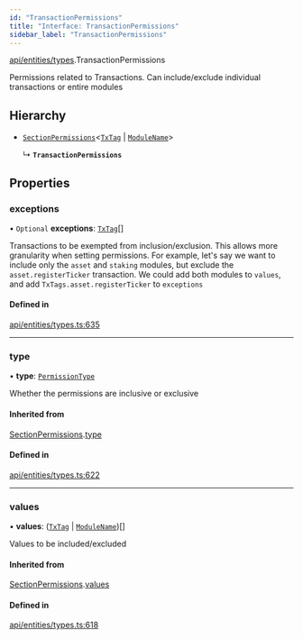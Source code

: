 ```yaml
---
id: "TransactionPermissions"
title: "Interface: TransactionPermissions"
sidebar_label: "TransactionPermissions"
---
```


[api/entities/types](../../../../../modules/API/Entities/Types/Types.md).TransactionPermissions

Permissions related to Transactions. Can include/exclude individual transactions or entire modules

## Hierarchy

- [`SectionPermissions`](../SectionPermissions/SectionPermissions.md)\<[`TxTag`](../../../../../modules/Generated/Types/Types.md#txtag) \| [`ModuleName`](../../../../../enums/Generated/Types/ModuleName/ModuleName.md)\>

  ↳ **`TransactionPermissions`**

## Properties

### exceptions

• `Optional` **exceptions**: [`TxTag`](../../../../../modules/Generated/Types/Types.md#txtag)[]

Transactions to be exempted from inclusion/exclusion. This allows more granularity when
  setting permissions. For example, let's say we want to include only the `asset` and `staking` modules,
  but exclude the `asset.registerTicker` transaction. We could add both modules to `values`, and add
  `TxTags.asset.registerTicker` to `exceptions`

#### Defined in

[api/entities/types.ts:635](https://github.com/PolymeshAssociation/polymesh-sdk/blob/995f17653/src/api/entities/types.ts#L635)

___

### type

• **type**: [`PermissionType`](../../../../../enums/API/Entities/Types/PermissionType/PermissionType.md)

Whether the permissions are inclusive or exclusive

#### Inherited from

[SectionPermissions](../SectionPermissions/SectionPermissions.md).[type](../SectionPermissions/SectionPermissions.md#type)

#### Defined in

[api/entities/types.ts:622](https://github.com/PolymeshAssociation/polymesh-sdk/blob/995f17653/src/api/entities/types.ts#L622)

___

### values

• **values**: ([`TxTag`](../../../../../modules/Generated/Types/Types.md#txtag) \| [`ModuleName`](../../../../../enums/Generated/Types/ModuleName/ModuleName.md))[]

Values to be included/excluded

#### Inherited from

[SectionPermissions](../SectionPermissions/SectionPermissions.md).[values](../SectionPermissions/SectionPermissions.md#values)

#### Defined in

[api/entities/types.ts:618](https://github.com/PolymeshAssociation/polymesh-sdk/blob/995f17653/src/api/entities/types.ts#L618)
